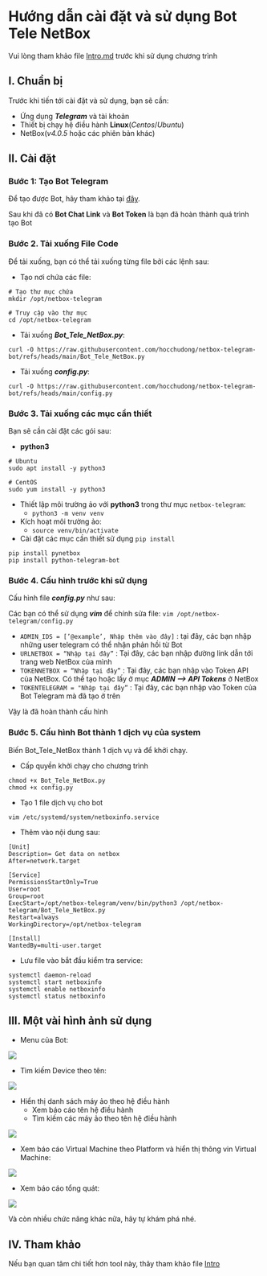 # Hướng dẫn cài đặt và sử dụng Bot Tele NetBox
Vui lòng tham khảo file [Intro.md](https://github.com/hocchudong/netbox-telegram-bot/blob/main/Intro.md) trước khi sử dụng chương trình
## I. Chuẩn bị
Trước khi tiến tới cài đặt và sử dụng, bạn sẽ cần:
- Ứng dụng ***Telegram*** và tài khoản
- Thiết bị chạy hệ điều hành **Linux**(*Centos*/*Ubuntu*)
- NetBox(*v4.0.5* hoặc các phiên bản khác)
## II. Cài đặt
### Bước 1: Tạo Bot Telegram
Để tạo được Bot, hãy tham khảo tại [đây](https://core.telegram.org/bots#how-do-i-create-a-bot).

Sau khi đã có **Bot Chat Link** và **Bot Token** là bạn đã hoàn thành quá trình tạo Bot

### Bước 2. Tải xuống File Code
Để tải xuống, bạn có thể tải xuống từng file bởi các lệnh sau:
- Tạo nơi chứa các file:
```
# Tạo thư mục chứa 
mkdir /opt/netbox-telegram

# Truy cập vào thư mục
cd /opt/netbox-telegram
```
- Tải xuống ***Bot_Tele_NetBox.py***:
```
curl -O https://raw.githubusercontent.com/hocchudong/netbox-telegram-bot/refs/heads/main/Bot_Tele_NetBox.py
```
- Tải xuống ***config.py***:  
```
curl -O https://raw.githubusercontent.com/hocchudong/netbox-telegram-bot/refs/heads/main/config.py
```

### Bước 3. Tải xuống các mục cần thiết
Bạn sẽ cần cài đặt các gói sau:
- **python3**
```
# Ubuntu
sudo apt install -y python3

# CentOS
sudo yum install -y python3
```
- Thiết lập môi trường ảo với **python3** trong thư mục `netbox-telegram`:
    - `python3 -m venv venv`
- Kích hoạt môi trường ảo:
  - `source venv/bin/activate`
- Cài đặt các mục cần thiết sử dụng `pip install`
```
pip install pynetbox
pip install python-telegram-bot
```

### Bước 4. Cấu hình trước khi sử dụng

Cấu hình file ***config.py*** như sau:

Các bạn có thể sử dụng ***vim*** để chính sửa file:  `vim /opt/netbox-telegram/config.py` 

- `ADMIN_IDS = [’@example’, Nhập thêm vào đây]` : tại đây, các bạn nhập những user telegram có thể nhận phản hồi từ Bot
- `URLNETBOX = “Nhập tại đây”` : Tại đây, các bạn nhập đường link dẫn tới trang web NetBox của mình
- `TOKENNETBOX = “Nhập tại đây”` : Tại đây, các bạn nhập vào Token API của NetBox. Có thể tạo hoặc lấy ở mục ***ADMIN —> API Tokens*** ở NetBox
- `TOKENTELEGRAM = "Nhập tại đây”` : Tại đây, các bạn nhập vào Token của Bot Telegram mà đã tạo ở trên

Vậy là đã hoàn thành cấu hình
### Bước 5. Cấu hình Bot thành 1 dịch vụ của system
Biến Bot_Tele_NetBox thành 1 dịch vụ và để khởi chạy.

- Cấp quyền khởi chạy cho chương trình
```
chmod +x Bot_Tele_NetBox.py
chmod +x config.py
```
- Tạo 1 file dịch vụ cho bot
```
vim /etc/systemd/system/netboxinfo.service
```
- Thêm vào nội dung sau:
```
[Unit]
Description= Get data on netbox
After=network.target

[Service]
PermissionsStartOnly=True
User=root
Group=root
ExecStart=/opt/netbox-telegram/venv/bin/python3 /opt/netbox-telegram/Bot_Tele_NetBox.py
Restart=always
WorkingDirectory=/opt/netbox-telegram

[Install]
WantedBy=multi-user.target
```
- Lưu file vào bắt đầu kiểm tra service:
```
systemctl daemon-reload
systemctl start netboxinfo
systemctl enable netboxinfo
systemctl status netboxinfo
```
## III. Một vài hình ảnh sử dụng

- Menu của Bot:

![](/Anh/Screenshot_967.png)

- Tìm kiếm Device theo tên:

![](/Anh/Screenshot_968.png)

- Hiển thị danh sách máy ảo theo hệ điều hành
  - Xem báo cáo tên hệ điều hành
  - Tìm kiếm các máy ảo theo tên hệ điều hành

![](/Anh/Screenshot_976.png)

- Xem báo cáo Virtual Machine theo Platform và hiển thị thông vin Virtual Machine:

![](/Anh/Screenshot_973.png)

- Xem báo cáo tổng quát:

![](/Anh/Screenshot_969.png)

Và còn nhiều chức năng khác nữa, hãy tự khám phá nhé.
## IV. Tham khảo
Nếu bạn quan tâm chi tiết hơn tool này, thãy tham khảo file [Intro](https://github.com/hocchudong/netbox-telegram-bot/blob/main/Intro.md)